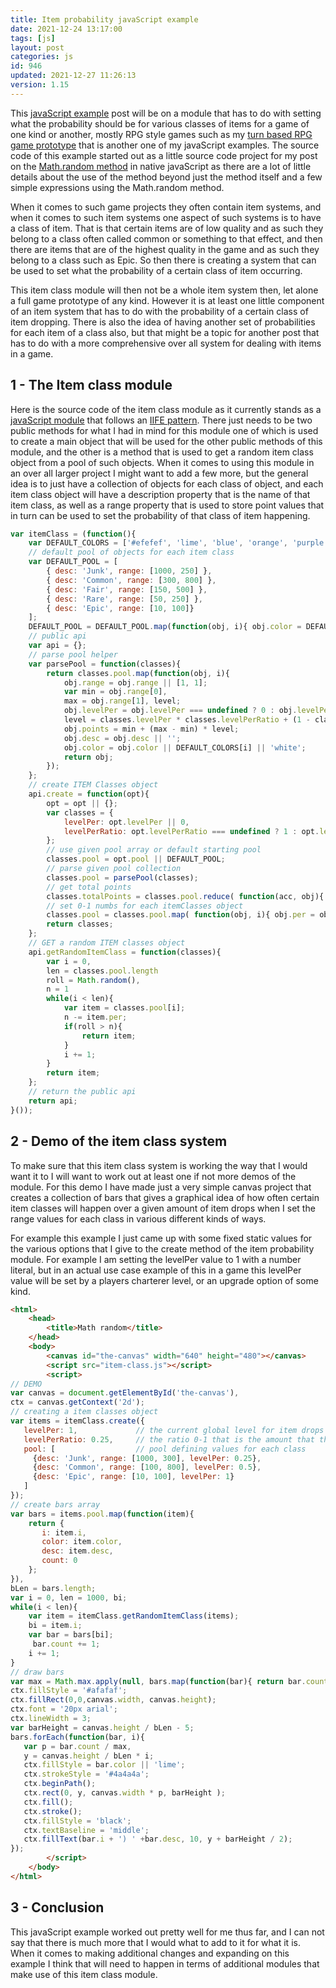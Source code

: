 ```yaml
---
title: Item probability javaScript example
date: 2021-12-24 13:17:00
tags: [js]
layout: post
categories: js
id: 946
updated: 2021-12-27 11:26:13
version: 1.15
---
```


This [javaScript example](/2021/04/02/js-javascript-example/) post will be on a module that has to do with setting what the probability should be for various classes of items for a game of one kind or another, mostly RPG style games such as my [turn based RPG game prototype](/2021/12/10/js-javascript-example-turn-based-rpg/) that is another one of my javaScript examples. The source code of this example started out as a little source code project for my post on the [Math.random method](/2020/04/21/js-math-random/) in native javaScript as there are a lot of little details about the use of the method beyond just the method itself and a few simple expressions using the Math.random method.

When it comes to such game projects they often contain item systems, and when it comes to such item systems one aspect of such systems is to have a class of item. That is that certain items are of low quality and as such they belong to a class often called common or something to that effect, and then there are items that are of the highest quality in the game and as such they belong to a class such as Epic. So then there is creating a system that can be used to set what the probability of a certain class of item occurring.

This item class module will then not be a whole item system then, let alone a full game prototype of any kind. However it is at least one little component of an item system that has to do with the probability of a certain class of item dropping. There is also the idea of having another set of probabilities for each item of a class also, but that might be a topic for another post that has to do with a more comprehensive over all system for dealing with items in a game.

<!-- more -->


## 1 - The Item class module

Here is the source code of the item class module as it currently stands as a [javaScript module](/2019/03/12/js-javascript-module/) that follows an [IIFE pattern](/2020/02/04/js-iife/). There just needs to be two public methods for what I had in mind for this module one of which is used to create a main object that will be used for the other public methods of this module, and the other is a method that is used to get a random item class object from a pool of such objects. When it comes to using this module in an over all larger project I might want to add a few more, but the general idea is to just have a collection of objects for each class of object, and each item class object will have a description property that is the name of that item class, as well as a range property that is used to store point values that in turn can be used to set the probability of that class of item happening.

```js
var itemClass = (function(){
    var DEFAULT_COLORS = ['#efefef', 'lime', 'blue', 'orange', 'purple'];
    // default pool of objects for each item class
    var DEFAULT_POOL = [
        { desc: 'Junk', range: [1000, 250] },
        { desc: 'Common', range: [300, 800] },
        { desc: 'Fair', range: [150, 500] },
        { desc: 'Rare', range: [50, 250] },
        { desc: 'Epic', range: [10, 100]}
    ];
    DEFAULT_POOL = DEFAULT_POOL.map(function(obj, i){ obj.color = DEFAULT_COLORS[i] || 'white'; return obj;  })
    // public api
    var api = {};
    // parse pool helper
    var parsePool = function(classes){
        return classes.pool.map(function(obj, i){
            obj.range = obj.range || [1, 1];
            var min = obj.range[0],
            max = obj.range[1], level;
            obj.levelPer = obj.levelPer === undefined ? 0 : obj.levelPer;
            level = classes.levelPer * classes.levelPerRatio + (1 - classes.levelPerRatio) * obj.levelPer;
            obj.points = min + (max - min) * level;
            obj.desc = obj.desc || '';
            obj.color = obj.color || DEFAULT_COLORS[i] || 'white';
            return obj;
        });
    };
    // create ITEM Classes object
    api.create = function(opt){
        opt = opt || {};
        var classes = {
            levelPer: opt.levelPer || 0,
            levelPerRatio: opt.levelPerRatio === undefined ? 1 : opt.levelPerRatio
        };
        // use given pool array or default starting pool
        classes.pool = opt.pool || DEFAULT_POOL;
        // parse given pool collection
        classes.pool = parsePool(classes);
        // get total points
        classes.totalPoints = classes.pool.reduce( function(acc, obj){ return acc + obj.points;}, 0);
        // set 0-1 numbs for each itemClasses object
        classes.pool = classes.pool.map( function(obj, i){ obj.per = obj.points / classes.totalPoints; obj.i = i; return obj; } );
        return classes;
    };
    // GET a random ITEM classes object
    api.getRandomItemClass = function(classes){
        var i = 0,
        len = classes.pool.length
        roll = Math.random(),
        n = 1
        while(i < len){
            var item = classes.pool[i];
            n -= item.per;
            if(roll > n){
                return item;
            }
            i += 1;
        }
        return item;
    };
    // return the public api
    return api;
}());
```

## 2 - Demo of the item class system

To make sure that this item class system is working the way that I would want it to I will want to work out at least one if not more demos of the module. For this demo I have made just a very simple canvas project that creates a collection of bars that gives a graphical idea of how often certain item classes will happen over a given amount of item drops when I set the range values for each class in various different kinds of ways.

For example this example I just came up with some fixed static values for the various options that I give to the create method of the item probability module. For example I am setting the levelPer value to 1 with a number literal, but in an actual use case example of this in a game this levelPer value will be set by a players charterer level, or an upgrade option of some kind.

```html
<html>
    <head>
        <title>Math random</title>
    </head>
    <body>
        <canvas id="the-canvas" width="640" height="480"></canvas>
        <script src="item-class.js"></script>
        <script>
// DEMO
var canvas = document.getElementById('the-canvas'),
ctx = canvas.getContext('2d');
// creating a item classes object
var items = itemClass.create({
   levelPer: 1,             // the current global level for item drops
   levelPerRatio: 0.25,     // the ratio 0-1 that is the amount that the global levelPer effects points for each item class
   pool: [                  // pool defining values for each class
     {desc: 'Junk', range: [1000, 300], levelPer: 0.25},
     {desc: 'Common', range: [100, 800], levelPer: 0.5},
     {desc: 'Epic', range: [10, 100], levelPer: 1}
   ]
});
// create bars array
var bars = items.pool.map(function(item){
    return {
       i: item.i,
       color: item.color,
       desc: item.desc,
       count: 0
    };
}),
bLen = bars.length;
var i = 0, len = 1000, bi;
while(i < len){
    var item = itemClass.getRandomItemClass(items);
    bi = item.i;
    var bar = bars[bi];
     bar.count += 1;
    i += 1;
}
// draw bars
var max = Math.max.apply(null, bars.map(function(bar){ return bar.count;}));
ctx.fillStyle = '#afafaf';
ctx.fillRect(0,0,canvas.width, canvas.height);
ctx.font = '20px arial';
ctx.lineWidth = 3;
var barHeight = canvas.height / bLen - 5;
bars.forEach(function(bar, i){
   var p = bar.count / max,
   y = canvas.height / bLen * i;
   ctx.fillStyle = bar.color || 'lime';
   ctx.strokeStyle = '#4a4a4a';
   ctx.beginPath();
   ctx.rect(0, y, canvas.width * p, barHeight );
   ctx.fill();
   ctx.stroke();
   ctx.fillStyle = 'black';
   ctx.textBaseline = 'middle';
   ctx.fillText(bar.i + ') ' +bar.desc, 10, y + barHeight / 2);
});
        </script>
    </body>
</html>
```

## 3 - Conclusion

This javaScript example worked out pretty well for me thus far, and I can not say that there is much more that I would what to add to it for what it is. When it comes to making additional changes and expanding on this example I think that will need to happen in terms of additional modules that make use of this item class module.